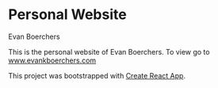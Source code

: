 # Personal Website
Evan Boerchers

This is the personal website of Evan Boerchers. To view go to www.evankboerchers.com

This project was bootstrapped with [Create React App](https://github.com/facebook/create-react-app).


